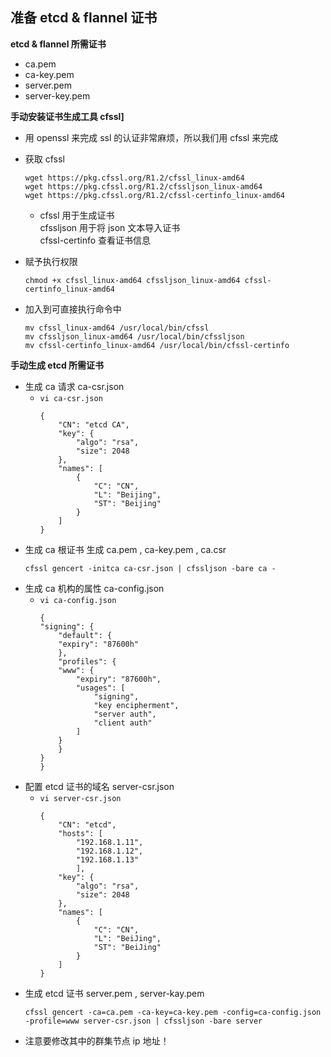## 准备 etcd & flannel 证书

__etcd & flannel 所需证书__
- ca.pem
- ca-key.pem
- server.pem
- server-key.pem

__手动安装证书生成工具 cfssl]__

* 用 openssl 来完成 ssl 的认证非常麻烦，所以我们用 cfssl 来完成

* 获取 cfssl
    ```
    wget https://pkg.cfssl.org/R1.2/cfssl_linux-amd64
    wget https://pkg.cfssl.org/R1.2/cfssljson_linux-amd64
    wget https://pkg.cfssl.org/R1.2/cfssl-certinfo_linux-amd64
    ```
    - cfssl 用于生成证书    
      cfssljson 用于将 json 文本导入证书  
      cfssl-certinfo 查看证书信息

* 赋予执行权限
    ```
    chmod +x cfssl_linux-amd64 cfssljson_linux-amd64 cfssl-certinfo_linux-amd64
    ```

* 加入到可直接执行命令中
    ```
    mv cfssl_linux-amd64 /usr/local/bin/cfssl
    mv cfssljson_linux-amd64 /usr/local/bin/cfssljson
    mv cfssl-certinfo_linux-amd64 /usr/local/bin/cfssl-certinfo
    ```

__手动生成 etcd 所需证书__ 
- 生成 ca 请求 ca-csr.json
    - `vi ca-csr.json`
        ```
        {
            "CN": "etcd CA",
            "key": {
                "algo": "rsa",
                "size": 2048
            },
            "names": [
                {
                    "C": "CN",
                    "L": "Beijing",
                    "ST": "Beijing"
                }
            ]
        }
        ```
- 生成 ca 根证书 生成 ca.pem , ca-key.pem , ca.csr
    ```
    cfssl gencert -initca ca-csr.json | cfssljson -bare ca -
    ```
- 生成 ca 机构的属性 ca-config.json
    - `vi ca-config.json`
        ```
        {
        "signing": {
            "default": {
            "expiry": "87600h"
            },
            "profiles": {
            "www": {
                "expiry": "87600h",
                "usages": [
                    "signing",
                    "key encipherment",
                    "server auth",
                    "client auth"
                ]
            }
            }
        }
        }
        ```
- 配置 etcd 证书的域名 server-csr.json
    - `vi server-csr.json`
        ```
        {
            "CN": "etcd",
            "hosts": [
                "192.168.1.11",
                "192.168.1.12",
                "192.168.1.13"
                ],
            "key": {
                "algo": "rsa",
                "size": 2048
            },
            "names": [
                {
                    "C": "CN",
                    "L": "BeiJing",
                    "ST": "BeiJing"
                }
            ]
        }
        ```
- 生成 etcd 证书 server.pem , server-kay.pem
    ```
    cfssl gencert -ca=ca.pem -ca-key=ca-key.pem -config=ca-config.json -profile=www server-csr.json | cfssljson -bare server
    ```
- 注意要修改其中的群集节点 ip 地址！
